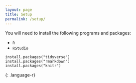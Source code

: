 ```yaml
---
layout: page
title: Setup
permalink: /setup/
---
```

You will need to install the following programs and packages:

- `R`
- `RStudio`

~~~
install.packages("tidyverse")
install.packages("rmarkdown")
install.packages("knitr")
~~~
{: .language-r}
